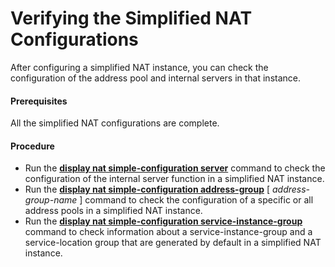 Verifying the Simplified NAT Configurations
===========================================

After configuring a simplified NAT instance, you can check the configuration of the address pool and internal servers in that instance.

#### Prerequisites

All the simplified NAT configurations are complete.


#### Procedure

* Run the [**display nat simple-configuration server**](cmdqueryname=display+nat+simple-configuration+server) command to check the configuration of the internal server function in a simplified NAT instance.
* Run the [**display nat simple-configuration address-group**](cmdqueryname=display+nat+simple-configuration+address-group) [ *address-group-name* ] command to check the configuration of a specific or all address pools in a simplified NAT instance.
* Run the [**display nat simple-configuration service-instance-group**](cmdqueryname=display+nat+simple-configuration+service-instance-group) command to check information about a service-instance-group and a service-location group that are generated by default in a simplified NAT instance.
